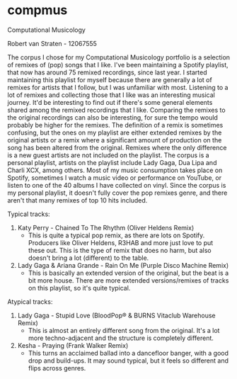 # compmus
Computational Musicology

Robert van Straten - 12067555

The corpus I chose for my Computational Musicology portfolio is a selection of remixes of (pop) songs that I like.
I've been maintaining a Spotify playlist, that now has around 75 remixed recordings, since last year. I started maintaining this playlist for myself because there are generally a lot of remixes for artists that I follow, but I was unfamiliar with most. Listening to a lot of remixes and collecting those that I like was an interesting musical journey. It'd be interesting to find out if there's some general elements shared among the remixed recordings that I like. Comparing the remixes to the original recordings can also be interesting, for sure the tempo would probably be higher for the remixes.
The definition of a remix is sometimes confusing, but the ones on my playlist are either extended remixes by the original artists or a remix where a significant amount of production on the song has been altered from the original. Remixes where the only difference is a new guest artists are not included on the playlist.
The corpus is a personal playlist, artists on the playlist include Lady Gaga, Dua Lipa and Charli XCX, among others. Most of my music consumption takes place on Spotify, sometimes I watch a music video or performance on YouTube, or listen to one of the 40 albums I have collected on vinyl.
Since the corpus is my personal playlist, it doesn't fully cover the pop remixes genre, and there aren't that many remixes of top 10 hits included.

Typical tracks:
1. Katy Perry - Chained To The Rhythm (Oliver Heldens Remix)
    * This is quite a typical pop remix, as there are lots on Spotify. Producers like Oliver Heldens, R3HAB and more just love to put these out. This is the type of remix that does no harm, but also doesn't bring a lot (different) to the table.
2. Lady Gaga & Ariana Grande - Rain On Me (Purple Disco Machine Remix)
    * This is basically an extended version of the original, but the beat is a bit more house. There are more extended versions/remixes of tracks on this playlist, so it's quite typical.

Atypical tracks:
1. Lady Gaga - Stupid Love (BloodPop® & BURNS Vitaclub Warehouse Remix)
    * This is almost an entirely different song from the original. It's a lot more techno-adjacent and the structure is completely different.
2. Kesha - Praying (Frank Walker Remix)
    * This turns an acclaimed ballad into a dancefloor banger, with a good drop and build-ups. It may sound typical, but it feels so different and flips across genres.
